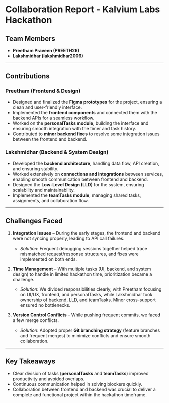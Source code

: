 # Collaboration Report - Kalvium Labs Hackathon

## Team Members

* **Preetham Praveen (PREETH26)**
* **Lakshmidhar (lakshmidhar2006)**

---

## Contributions

### Preetham (Frontend & Design)

* Designed and finalized the **Figma prototypes** for the project, ensuring a clean and user-friendly interface.
* Implemented the **frontend components** and connected them with the backend APIs for a seamless workflow.
* Worked on the **personalTasks module**, building the interface and ensuring smooth integration with the timer and task history.
* Contributed to **minor backend fixes** to resolve some integration issues between the frontend and backend.

### Lakshmidhar (Backend & System Design)

* Developed the **backend architecture**, handling data flow, API creation, and ensuring stability.
* Worked extensively on **connections and integrations** between services, enabling smooth communication between frontend and backend.
* Designed the **Low-Level Design (LLD)** for the system, ensuring scalability and maintainability.
* Implemented the **teamTasks module**, managing shared tasks, assignments, and collaboration flow.

---

## Challenges Faced

1. **Integration Issues** – During the early stages, the frontend and backend were not syncing properly, leading to API call failures.  
   * *Solution*: Frequent debugging sessions together helped trace mismatched request/response structures, and fixes were implemented on both ends.

2. **Time Management** – With multiple tasks (UI, backend, and system design) to handle in limited hackathon time, prioritization became a challenge.  
   * *Solution*: We divided responsibilities clearly, with Preetham focusing on UI/UX, frontend, and personalTasks, while Lakshmidhar took ownership of backend, LLD, and teamTasks. Minor cross-support ensured no bottlenecks.

3. **Version Control Conflicts** – While pushing frequent commits, we faced a few merge conflicts.  
   * *Solution*: Adopted proper **Git branching strategy** (feature branches and frequent merges) to minimize conflicts and ensure smooth collaboration.

---

## Key Takeaways

* Clear division of tasks (**personalTasks** and **teamTasks**) improved productivity and avoided overlaps.
* Continuous communication helped in solving blockers quickly.
* Collaboration between frontend and backend was crucial to deliver a complete and functional project within the hackathon timeframe.

